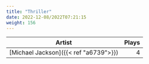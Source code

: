 ```yaml
---
title: "Thriller"
date: 2022-12-08/2022T07:21:15
weight: 156
---
```




 Artist | Plays 
----- | -----:
[Michael Jackson]({{< ref "a6739">}}) | 4
